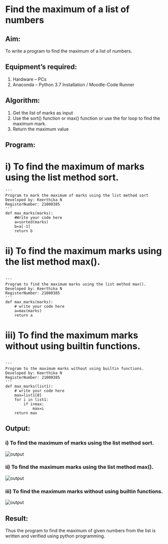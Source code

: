 # Find the maximum of a list of numbers
## Aim:
To write a program to find the maximum of a list of numbers.
## Equipment’s required:
1.	Hardware – PCs
2.	Anaconda – Python 3.7 Installation / Moodle-Code Runner
## Algorithm:
1.	Get the list of marks as input
2.	Use the sort() function or max() function or use the for loop to find the maximum mark.
3.	Return the maximum value
## Program:

# i)	To find the maximum of marks using the list method sort.
```
''' 
Program to mark the maximum of marks using the list method sort
Developed by: Keerthika N
RegisterNumber: 21000385
'''
def max_marks(marks):
    #Write your code here
    a=sorted(marks)
    b=a[-1]
    return b
```

# ii)	 To find the maximum marks using the list method max().
```

''' 
Program to find the maximum marks using the list method max().
Developed by: Keerthika N
RegisterNumber: 21000385
'''
def max_marks(marks):
    # write your code here
    a=max(marks)
    return a

```

# iii)  To find the maximum marks without using builtin functions.
```

''' 
Program to the maximum marks without using builtin functions.
Developed by: Keerthika N
RegisterNumber: 21000385
'''
def max_marks(list1):
    # write your code here
    max=list1[0]
    for i in list1:
        if i>max:
            max=i
    return max

```


## Output:
### i)	To find the maximum of marks using the list method sort.

![output](./7-1.png)

### ii)	 To find the maximum marks using the list method max().

![output](./7-2.png)

### iii)  To find the maximum marks without using builtin functions.

![output](./7-3.png)

## Result:
Thus the program to find the maximum of given numbers from the list is written and verified using python programming.
